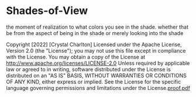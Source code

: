 # Shades-of-View
the moment of realization to what colors you see in the shade. whether that be from the aspect of being in the shade or merely looking into the shade


Copyright [2022] [Crystal Charlton]
Licensed under the Apache License, Version 2.0 (the "License");
you may not use this file except in compliance with the License.
You may obtain a copy of the License at
       http://www.apache.org/licenses/LICENSE-2.0
 Unless required by applicable law or agreed to in writing, software
 distributed under the License is distributed on an "AS IS" BASIS, WITHOUT WARRANTIES OR CONDITIONS OF ANY KIND, either express or implied.
   See the License for the specific language governing permissions and
   limitations under the License.[proof.pdf](https://github.com/THECOLOREDSHADES/Shades-of-View/files/8636297/proof.pdf)

